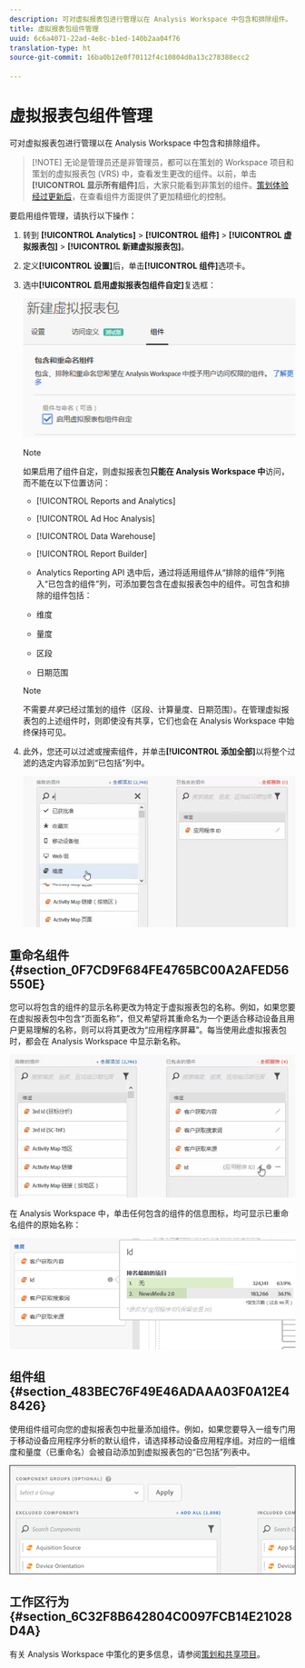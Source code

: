 ```yaml
---
description: 可对虚拟报表包进行管理以在 Analysis Workspace 中包含和排除组件。
title: 虚拟报表包组件管理
uuid: 6c6a4071-22ad-4e8c-b1ed-140b2aa04f76
translation-type: ht
source-git-commit: 16ba0b12e0f70112f4c10804d0a13c278388ecc2

---
```



# 虚拟报表包组件管理

可对虚拟报表包进行管理以在 Analysis Workspace 中包含和排除组件。

> [!NOTE] 无论是管理员还是非管理员，都可以在策划的 Workspace 项目和策划的虚拟报表包 (VRS) 中，查看发生更改的组件。以前，单击&#x200B;**[!UICONTROL 显示所有组件]**&#x200B;后，大家只能看到非策划的组件。[策划体验经过更新后](https://marketing.adobe.com/resources/help/zh_CN/analytics/analysis-workspace/curate-projects-vrs.html)，在查看组件方面提供了更加精细化的控制。

要启用组件管理，请执行以下操作：

1. 转到 **[!UICONTROL Analytics]** &gt; **[!UICONTROL 组件]** &gt; **[!UICONTROL 虚拟报表包]** &gt; **[!UICONTROL 新建虚拟报表包]**。
1. 定义&#x200B;**[!UICONTROL 设置]**&#x200B;后，单击&#x200B;**[!UICONTROL 组件]**&#x200B;选项卡。

1. 选中&#x200B;**[!UICONTROL 启用虚拟报表包组件自定]**&#x200B;复选框：

   ![](assets/vrs-enable.png)

   >[!NOTE]
   >
   >如果启用了组件自定，则虚拟报表包&#x200B;**只能在 Analysis Workspace 中**&#x200B;访问，而不能在以下位置访问：

   * [!UICONTROL Reports and Analytics]
   * [!UICONTROL Ad Hoc Analysis]
   * [!UICONTROL Data Warehouse]
   * [!UICONTROL Report Builder]
   * Analytics Reporting API
   选中后，通过将适用组件从“排除的组件”列拖入“已包含的组件”列，可添加要包含在虚拟报表包中的组件。可包含和排除的组件包括：

   * 维度
   * 量度
   * 区段
   * 日期范围
   >[!NOTE]
   >
   >不需要&#x200B;*共享*&#x200B;已经过策划的组件（区段、计算量度、日期范围）。在管理虚拟报表包的上述组件时，则即使没有共享，它们也会在 Analysis Workspace 中始终保持可见。

1. 此外，您还可以过滤或搜索组件，并单击&#x200B;**[!UICONTROL 添加全部]**&#x200B;以将整个过滤的选定内容添加到“已包括”列中。

   ![](assets/vrs-add-all.png)

## 重命名组件 {#section_0F7CD9F684FE4765BC00A2AFED56550E}

您可以将包含的组件的显示名称更改为特定于虚拟报表包的名称。例如，如果您要在虚拟报表包中包含“页面名称”，但又希望将其重命名为一个更适合移动设备且用户更易理解的名称，则可以将其更改为“应用程序屏幕”。每当使用此虚拟报表包时，都会在 Analysis Workspace 中显示新名称。

![](assets/vrs-rename-component.png)

在 Analysis Workspace 中，单击任何包含的组件的信息图标，均可显示已重命名组件的原始名称：

![](assets/vrs-aw-renamed.png)

## 组件组 {#section_483BEC76F49E46ADAAA03F0A12E48426}

使用组件组可向您的虚拟报表包中批量添加组件。例如，如果您要导入一组专门用于移动设备应用程序分析的默认组件，请选择移动设备应用程序组。对应的一组维度和量度（已重命名）会被自动添加到虚拟报表包的“已包括”列表中。

![](assets/vrs-comp-grp.png)

## 工作区行为 {#section_6C32F8B642804C0097FCB14E21028D4A}

有关 Analysis Workspace 中策化的更多信息，请参阅[策划和共享项目](https://marketing.adobe.com/resources/help/zh_CN/analytics/analysis-workspace/curate.html)。
